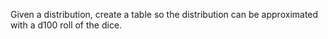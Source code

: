 Given a distribution, create a table so the distribution can be approximated with a d100 roll of the dice.
